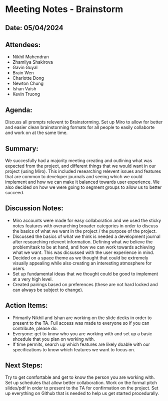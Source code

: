 # Meeting Notes - Brainstorm

## Date: 05/04/2024

## Attendees:
- Nikhil Mahendran
- Zhamilya Shakirova
- Gavin Guyal
- Brain Wen
- Charlotte Dong
- Newton Chung
- Ishan Vaish
- Kevin Truong

## Agenda:
Discuss all prompts relevent to Brainstorming. Set up Miro to allow for better and easier clean brainstorming formats for all people to easily collaborte and work on at the same time.

## Summary:
We succesfully had a majority meeting creating and outlining what was expected from the project, and different things that we would want in our project (using Miro). This included researching relevent issues and features that are common to developer journals and seeing which we could implement and how we can make it balanced towards user experience. We also decided on how we were going to segment groups to allow us to better succeed.

## Discussion Notes:
- Miro accounts were made for easy collaboration and we used the sticky notes features with overarching broader categories in order to discuss the basics of what we want in the project / the purpose of the project.
- Discussed the basics of what we think is needed a development journal after researching relevent information. Defining what we believe the problem/task to be at hand, and how we can work towards achieving what we want. This was dicsussed with the user experience in mind.
- Decided on a space theme as we thought that could be extremely visually appealing while also creating an interesting atmosphere for users.
- Set up fundamental ideas that we thought could be good to implement at a very high level.
- Created pairings based on preferences (these are not hard locked and can always be subject to change).
  

## Action Items:
- Primarily Nikhil and Ishan are working on the slide decks in order to present to the TA. Full access was made to everyone so if you can contribute, please do.
- Everyone: get to know who you are working with and set up a basic shcedule that you plan on working with.
- If time permits, search up which features are likely doable with our specifications to know which features we want to focus on.

## Next Steps:
Try to get comfortable and get to know the person you are working with. Set up schedules that allow better collaboration. Work on the formal pitch slides/pdf in order to present to the TA for confirmation on the project. Set up everything on Github that is needed to help us get started procedurally.


